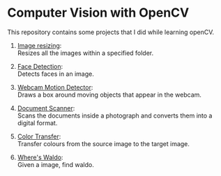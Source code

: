 # Computer Vision with OpenCV

This repository contains some projects that I did while learning openCV.

1. [Image resizing](/document_scanner/):  
    Resizes all the images within a specified folder.

2. [Face Detection](/face_detection/):  
    Detects faces in an image.

3. [Webcam Motion Detector](/webcam_motion_detector/):  
    Draws a box around moving objects that appear in the webcam.

4. [Document Scanner](/document_scanner/):  
    Scans the documents inside a photograph and converts them into a digital format.

5. [Color Transfer](/color_transfer/):  
    Transfer colours from the source image to the target image.

6. [Where's Waldo](/finding_waldo/):  
    Given a image, find waldo.